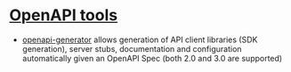 # [OpenAPI tools]

- [openapi-generator] allows generation of API client libraries (SDK generation), server stubs, documentation and configuration automatically given an OpenAPI Spec (both 2.0 and 3.0 are supported)



[OpenAPI tools]:http://openapi.tools/
[openapi-generator]:https://github.com/openapitools/openapi-generator
